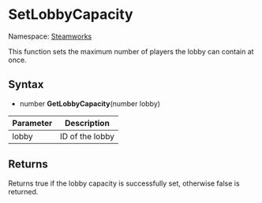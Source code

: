# SetLobbyCapacity

Namespace: [Steamworks](Steamworks.md)

This function sets the maximum number of players the lobby can contain at once.

## Syntax

- number **GetLobbyCapacity**(number lobby)

| Parameter | Description |
|---|---|
| lobby | ID of the lobby |

## Returns

Returns true if the lobby capacity is successfully set, otherwise false is returned.
